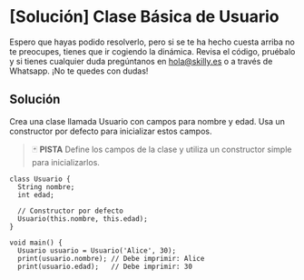 #  [Solución] Clase Básica de Usuario

Espero que hayas podido resolverlo, pero si se te ha hecho cuesta arriba no te preocupes, tienes que ir cogiendo la dinámica. Revisa el código, pruébalo y si tienes cualquier duda pregúntanos en hola@skilly.es o a través de Whatsapp.
¡No te quedes con dudas!

## Solución

Crea una clase llamada Usuario con campos para nombre y edad. Usa un constructor por defecto para inicializar estos campos.

> :black_joker: **PISTA**
> Define los campos de la clase y utiliza un constructor simple para inicializarlos.

~~~dar
class Usuario {
  String nombre;
  int edad;

  // Constructor por defecto
  Usuario(this.nombre, this.edad);
}

void main() {
  Usuario usuario = Usuario('Alice', 30);
  print(usuario.nombre); // Debe imprimir: Alice
  print(usuario.edad);   // Debe imprimir: 30

~~~